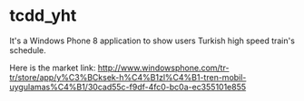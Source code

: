 tcdd_yht
========

It's a Windows Phone 8 application to show users Turkish high speed train's schedule.

Here is the market link: http://www.windowsphone.com/tr-tr/store/app/y%C3%BCksek-h%C4%B1zl%C4%B1-tren-mobil-uygulamas%C4%B1/30cad55c-f9df-4fc0-bc0a-ec355101e855
